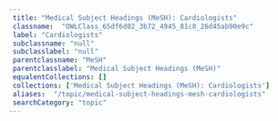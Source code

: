```yaml
--- 
 title: "Medical Subject Headings (MeSH): Cardiologists" 
 classname:  "OWLClass_65df6d02_3b72_4945_81c8_26d45ab90e9c" 
 label: "Cardiologists" 
 subclassname: "null" 
 subclasslabel: "null" 
 parentclassname: "MeSH" 
 parentclasslabel: "Medical Subject Headings (MeSH)" 
 equalentCollections: [] 
 collections: ['Medical Subject Headings (MeSH): Cardiologists']
 aliases:  "/topic/medical-subject-headings-mesh-cardiologists"  
 searchCategory: "topic" 
---
```

